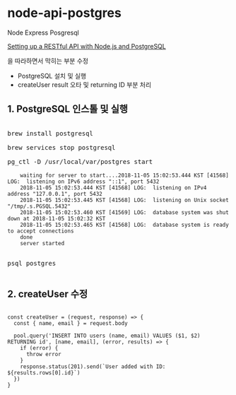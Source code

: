 # node-api-postgres
Node Express Posgresql

[Setting up a RESTful API with Node.js and PostgreSQL](https://blog.logrocket.com/setting-up-a-restful-api-with-node-js-and-postgresql-d96d6fc892d8?fbclid=IwAR1fbBLEsK3jgIgQ26vlUBmBJrk81C6C1C5_zij2v-JpEIJoScoL5biP5kU)

을 따라하면서 막히는 부분 수정

* PostgreSQL 설치 및 실행
* createUser result 오타 및 returning ID 부분 처리



## 1. PostgreSQL 인스톨 및 실행

<pre>

brew install postgresql

brew services stop postgresql

pg_ctl -D /usr/local/var/postgres start
  <code>
    waiting for server to start....2018-11-05 15:02:53.444 KST [41568] LOG:  listening on IPv6 address "::1", port 5432
    2018-11-05 15:02:53.444 KST [41568] LOG:  listening on IPv4 address "127.0.0.1", port 5432
    2018-11-05 15:02:53.445 KST [41568] LOG:  listening on Unix socket "/tmp/.s.PGSQL.5432"
    2018-11-05 15:02:53.460 KST [41569] LOG:  database system was shut down at 2018-11-05 15:02:32 KST
    2018-11-05 15:02:53.465 KST [41568] LOG:  database system is ready to accept connections
    done
    server started
    </code>

psql postgres

</pre>

## 2. createUser 수정

<pre>
<code>
const createUser = (request, response) => {
  const { name, email } = request.body

  pool.query('INSERT INTO users (name, email) VALUES ($1, $2) RETURNING id', [name, email], (error, results) => {
    if (error) {
      throw error
    }
    response.status(201).send(`User added with ID: ${results.rows[0].id}`)
  })
}
</code>
</pre>
